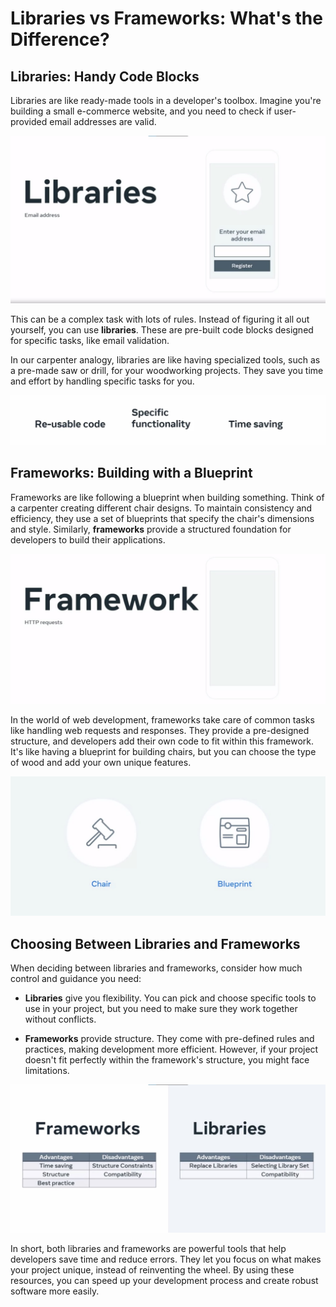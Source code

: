 # Libraries vs Frameworks: What's the Difference?

## Libraries: Handy Code Blocks

Libraries are like ready-made tools in a developer's toolbox. Imagine you're building a small e-commerce website, and you need to check if user-provided email addresses are valid. 

<img src="images/library.jpg">


This can be a complex task with lots of rules. Instead of figuring it all out yourself, you can use **libraries**. These are pre-built code blocks designed for specific tasks, like email validation.


In our carpenter analogy, libraries are like having specialized tools, such as a pre-made saw or drill, for your woodworking projects. They save you time and effort by handling specific tasks for you.

<img src="images/librarydos.jpg">

## Frameworks: Building with a Blueprint

Frameworks are like following a blueprint when building something. Think of a carpenter creating different chair designs. To maintain consistency and efficiency, they use a set of blueprints that specify the chair's dimensions and style. Similarly, **frameworks** provide a structured foundation for developers to build their applications.

<img src="images/framework.jpg">

In the world of web development, frameworks take care of common tasks like handling web requests and responses. They provide a pre-designed structure, and developers add their own code to fit within this framework. It's like having a blueprint for building chairs, but you can choose the type of wood and add your own unique features.

<img src="images/frameworkdos.jpg">

## Choosing Between Libraries and Frameworks

When deciding between libraries and frameworks, consider how much control and guidance you need:

- **Libraries** give you flexibility. You can pick and choose specific tools to use in your project, but you need to make sure they work together without conflicts.

- **Frameworks** provide structure. They come with pre-defined rules and practices, making development more efficient. However, if your project doesn't fit perfectly within the framework's structure, you might face limitations.


<img src="images/frameworkVSlibrary.jpg">


In short, both libraries and frameworks are powerful tools that help developers save time and reduce errors. They let you focus on what makes your project unique, instead of reinventing the wheel. By using these resources, you can speed up your development process and create robust software more easily.
